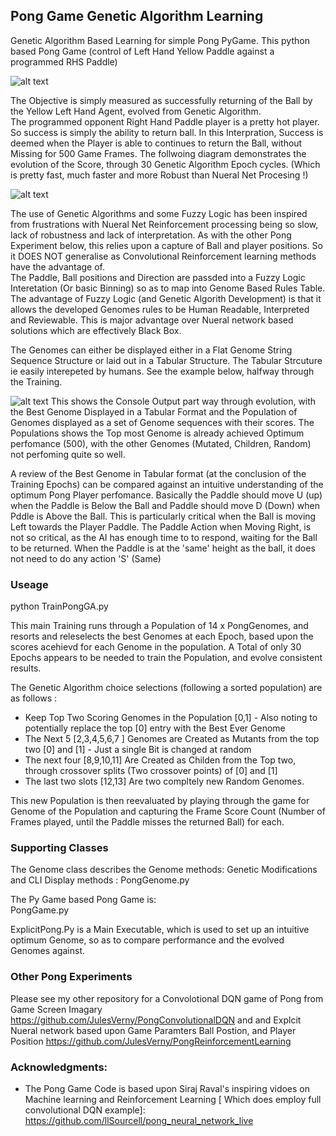 ## Pong Game Genetic Algorithm Learning ##
Genetic Algorithm Based Learning for simple Pong PyGame.  This python based Pong Game (control of Left Hand Yellow Paddle against a programmed RHS Paddle)

![alt text](https://github.com/JulesVerny/GeneticPong/blob/master/PongGame.PNG "Game Play")

The Objective is simply measured as successfully returning of the Ball by the Yellow Left Hand Agent, evolved from Genetic Algorithm.  
The programmed opponent Right Hand Paddle player is a pretty hot player. So success is simply the  ability to return ball. 
In this Interpration, Success is deemed when the Player is able to continues to return the Ball, without Missing for 500 Game Frames.
The follwoing diagram demonstrates the evolution of the Score, through 30 Genetic Algorithm Epoch cycles. (Which is pretty fast, much faster and more Robust than Nueral Net Procesing !) 

![alt text](https://github.com/JulesVerny/GeneticPong/blob/master/PongGALearning.png "Score growth")

The use of Genetic Algorithms and some Fuzzy Logic has been inspired from frustrations with Nueral Net Reinforcement processing being so slow, lack of robustness and lack of interpretation.  As with the other Pong Experiment below, this relies upon a capture of Ball and player positions. So it DOES NOT generalise as Convolutional Reinforcement learning methods have the advantage of.  
The Paddle, Ball positions and Direction are passded into a Fuzzy Logic Interetation (Or basic Binning) so as to map into Genome Based Rules Table. The advantage of Fuzzy Logic (and Genetic Algorith Development) is that it allows the developed Genomes rules to be Human Readable, Interpreted and Reviewable. This is  major advantage over Nueral network based solutions which are effectively Black Box. 

The Genomes can either be displayed either in a Flat Genome String Sequence Structure or laid out in a Tabular Structure.  The Tabular Strcuture ie easily interepeted by humans.  See the example below, halfway through the Training. 

![alt text](https://github.com/JulesVerny/GeneticPongg/blob/master/Evolution.png "Score growth")
This shows the Console Output part way through evolution, with the Best Genome Displayed in a Tabular Format and the Population of Genomes displayed as a set of Genome sequences with their scores. The Populations shows the Top most Genome is already achieved Optimum perfomance (500), with the other Genomes (Mutated, Children, Random) not perfoming quite so well.

A review of the Best Genome in Tabular format (at the conclusion of the Training Epochs) can be compared against an intuitive understanding of the optimum Pong Player perfomance. Basically the Paddle should move U (up) when the Paddle is Below the Ball and Paddle should move D (Down) when Pddle is Above the Ball. This is particularly critical when the Ball is moving Left towards the Player Paddle. The Paddle Action when Moving Right, is not so critical, as the AI has enough time to to respond, waiting for the Ball to be returned. When the Paddle is at the 'same' height as the ball, it does not need to do any action 'S' (Same)  

### Useage ##
python TrainPongGA.py

This main Training runs through a Population of 14 x PongGenomes, and resorts and releselects the best Genomes at each Epoch, based upon the scores acehievd for each Genome in the population.  A Total of only 30 Epochs appears to be needed to train the Population, and evolve consistent results.

The Genetic Algorithm choice selections (following a sorted population) are as follows :
 - Keep Top Two Scoring Genomes in the Population [0,1]   - Also noting to potentially replace the top [0] entry with the Best Ever Genome    
- The Next 5 [2,3,4,5,6,7 ] Genomes are Created as Mutants from the top two [0] and [1] - Just a single Bit is changed at random
- The next four [8,9,10,11] Are Created as Childen from the Top two, through crossover splits (Two crossover points) of [0] and [1] 
- The last two slots [12,13] Are two compltely new Random Genomes.

This new Population is then reevaluated by playing through the game for Genome of the Population and capturing the Frame Score Count (Number of Frames played, until the Paddle misses the returned Ball) for each.  

### Supporting Classes ###
The Genome class describes the Genome methods:  Genetic Modifications and CLI Display methods  : 
PongGenome.py

The Py Game based Pong Game is:  
PongGame.py

ExplicitPong.Py is  a Main Executable, which is used to set up an intuitive optimum Genome, so as to compare performance and the evolved  Genomes against.  

### Other Pong Experiments ###
Please see my other repository for a Convolotional DQN game of Pong from Game Screen Imagary
https://github.com/JulesVerny/PongConvolutionalDQN
and  and Explcit Nueral network based upon  Game Paramters Ball Postion, and Player Position
https://github.com/JulesVerny/PongReinforcementLearning

### Acknowledgments: ###
* The  Pong Game Code is based upon Siraj Raval's inspiring vidoes on Machine learning and Reinforcement Learning [ Which does employ full convolutional DQN example]:   https://github.com/llSourcell/pong_neural_network_live
